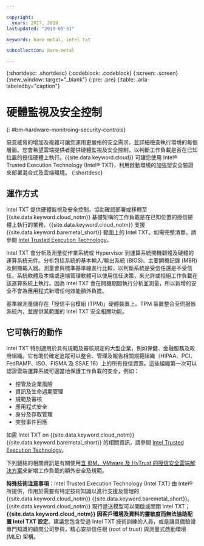 ```yaml
---

copyright:
  years: 2017, 2019
lastupdated: "2019-05-31"

keywords: bare metal, intel txt

subcollection: bare-metal

---
```


{:shortdesc: .shortdesc}
{:codeblock: .codeblock}
{:screen: .screen}
{:new_window: target="_blank"}
{:pre: .pre}
{:table: .aria-labeledby="caption"}

# 硬體監視及安全控制
{: #bm-hardware-monitroing-security-controls}

惡意威脅的增加及複雜可讓您運用更嚴格的安全需求，並詳細檢查執行環境的每個層面。您會希望雲端提供者提供硬體監視及安全控制，以判斷工作負載是否在已知位置的授信硬體上執行。{{site.data.keyword.cloud}} 可讓您使用 Intel&reg; Trusted Execution Technology (Intel&reg; TXT)，利用啟動環境的加強型安全驗證來部署混合式及雲端環境。
{:shortdesc}

## 運作方式

Intel TXT 提供硬體監視及安全控制，協助確認部署或移轉至 {{site.data.keyword.cloud_notm}} 基礎架構的工作負載是在已知位置的授信硬體上執行的業務。{{site.data.keyword.cloud_notm}} 支援 {{site.data.keyword.baremetal_short}} 範圍上的 Intel TXT。如需完整清單，請參閱 [Intel Trusted Execution Technology](https://www.ibm.com/cloud/bare-metal-servers/intel-txt)。

Intel TXT 會分析及測量從作業系統或 Hypervisor 到運算系統開機韌體及硬體的運算系統元件。分析包括系統的基本輸入/輸出系統 (BIOS)、主要開機記錄 (MBR) 及開機載入器。測量會與標準基準線進行比較，以判斷系統是受信任還是不受信任。系統軟體及本端或遠端管理軟體可以使用信任決策，來允許或拒絕工作負載在該運算系統上執行。因為 Intel TXT 會在開機期間執行分析並測量，所以新增的安全不會為應用程式新增任何效能額外負擔。

基準線測量儲存在「授信平台模組 (TPM)」硬體裝置上。TPM 裝置整合至伺服器系統內，並提供某範圍的 Intel TXT 安全相關功能。

## 它可執行的動作

Intel TXT 特別適用於具有規範及審核規定的大型企業，例如保健、金融服務及政府組織。它有助於確定追蹤可以整合、管理及報告相關規範組織（HIPAA、PCI、FedRAMP、ISO、FISMA 及 SSAE 16）上的所有授信資源。這些組織第一次可以認證雲端運算系統可適當地保護工作負載的安全，例如：

* 控管及企業風險
* 資訊及生命週期管理
* 規範及審核
* 應用程式安全
* 身分及存取管理
* 突發事件回應

如需 Intel TXT on {{site.data.keyword.cloud_notm}} {{site.data.keyword.baremetal_short}} 的相關資訊，請參閱 [Intel Trusted Execution Technology](https://www.ibm.com/cloud/bare-metal-servers/intel-txt)。

下列鏈結的相關資訊是有關使用[含 IBM、VMware 及 HyTrust 的授信安全雲端解決方案](http://wpc.c320.edgecastcdn.net/00C320/DeploymentGuide_IBM_Intel_HyTrust_VMware_v1%200.pdf)來新增工作負載的額外安全及規範。

**特殊技術注意事項**：Intel Trusted Execution Technology (Intel TXT) 由 Intel&reg; 所提供，作用於需要有特定技術知識以進行支援及管理的 {{site.data.keyword.cloud_notm}} {{site.data.keyword.baremetal_short}}。{{site.data.keyword.cloud_notm}} 現行遞送模型可以開啟或關閉 Intel TXT；**{{site.data.keyword.cloud_notm}} 因客戶環境及資料的靈敏度而無法協助配置 Intel TXT 設定**。建議您包含受過 Intel TXT 技術訓練的人員，或是讓具備驗證專門知識的顧問公司參與，精心安排信任根 (root of trust) 與測量式啟動環境 (MLE) 架構。
